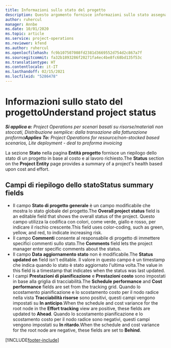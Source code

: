 ```yaml
---
title: Informazioni sullo stato del progetto
description: Questo argomento fornisce informazioni sullo stato assegnato ai progetti in Dynamics 365 Project Operations.
author: ruhercul
manager: Annbe
ms.date: 10/01/2020
ms.topic: article
ms.service: project-operations
ms.reviewer: kfend
ms.author: ruhercul
ms.openlocfilehash: fc9b107507008fd2381d3669552d754d2c867a7f
ms.sourcegitcommit: fa32b1893286f20271fa4ec4be8fc68bd135f53c
ms.translationtype: HT
ms.contentlocale: it-IT
ms.lasthandoff: 02/15/2021
ms.locfileid: "5286478"
---
```

# <a name="understand-project-status"></a><span data-ttu-id="140d6-103">Informazioni sullo stato del progetto</span><span class="sxs-lookup"><span data-stu-id="140d6-103">Understand project status</span></span>

<span data-ttu-id="140d6-104">_**Si applica a:** Project Operations per scenari basati su risorse/materiali non stoccati, Distribuzione semplice: dalla transazione alla fatturazione proforma_</span><span class="sxs-lookup"><span data-stu-id="140d6-104">_**Applies To:** Project Operations for resource/non-stocked based scenarios, Lite deployment - deal to proforma invoicing_</span></span>


<span data-ttu-id="140d6-105">La sezione **Stato** nella pagina **Entità progetto** fornisce un riepilogo dello stato di un progetto in base al costo e al lavoro richiesto.</span><span class="sxs-lookup"><span data-stu-id="140d6-105">The **Status** section on the **Project Entity** page provides a summary of a project's health based upon cost and effort.</span></span>


## <a name="status-summary-fields"></a><span data-ttu-id="140d6-106">Campi di riepilogo dello stato</span><span class="sxs-lookup"><span data-stu-id="140d6-106">Status summary fields</span></span>

- <span data-ttu-id="140d6-107">Il campo **Stato di progetto generale** è un campo modificabile che mostra lo stato globale del progetto.</span><span class="sxs-lookup"><span data-stu-id="140d6-107">The **Overall project status** field is an editable field that shows the overall status of the project.</span></span> <span data-ttu-id="140d6-108">Questo campo utilizza la codifica con colori, come verde, giallo e rosso, per indicare il rischio crescente.</span><span class="sxs-lookup"><span data-stu-id="140d6-108">This field uses color-coding, such as green, yellow, and red, to indicate increasing risk.</span></span> 
- <span data-ttu-id="140d6-109">Il campo **Commenti** consente al responsabile di progetto di immettere specifici commenti sullo stato.</span><span class="sxs-lookup"><span data-stu-id="140d6-109">The **Comments** field lets the project manager enter specific comments about the status.</span></span> 
- <span data-ttu-id="140d6-110">Il campo **Data aggiornamento stato** non è modificabile.</span><span class="sxs-lookup"><span data-stu-id="140d6-110">The **Status updated on** field isn't editable.</span></span> <span data-ttu-id="140d6-111">Il valore in questo campo è un timestamp che indica quando lo stato è stato aggiornato l'ultima volta.</span><span class="sxs-lookup"><span data-stu-id="140d6-111">The value in this field is a timestamp that indicates when the status was last updated.</span></span>
- <span data-ttu-id="140d6-112">I campi **Prestazioni di pianificazione** e **Prestazioni costo** sono impostati in base alla griglia di tracciabilità.</span><span class="sxs-lookup"><span data-stu-id="140d6-112">The **Schedule performance** and **Cost performance** fields are set from the tracking grid.</span></span> <span data-ttu-id="140d6-113">Quando lo scostamento pianificazione e lo scostamento costo per il nodo radice nella vista **Tracciabilità risorse** sono positivi, questi campi vengono impostati su **In anticipo**.</span><span class="sxs-lookup"><span data-stu-id="140d6-113">When the schedule and cost variance for the root node in the **Effort tracking** view are positive, these fields are updated to **Ahead**.</span></span> <span data-ttu-id="140d6-114">Quando lo scostamento pianificazione e lo scostamento costo per il nodo radice sono negativi, questi campi vengono impostati su **In ritardo**.</span><span class="sxs-lookup"><span data-stu-id="140d6-114">When the schedule and cost variance for the root node are negative, these fields are set to **Behind**.</span></span>


[!INCLUDE[footer-include](../includes/footer-banner.md)]